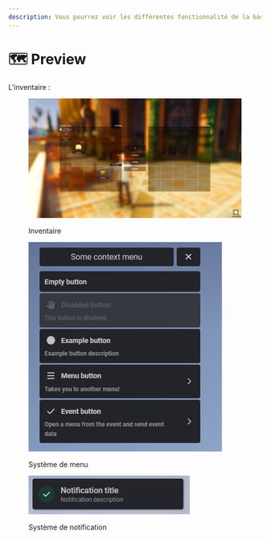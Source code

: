```yaml
---
description: Vous pourrez voir les différentes fonctionnalité de la base template
---
```


# 🗺️ Preview

L'inventaire :&#x20;

<div>

<figure><img src="../.gitbook/assets/image_2023-05-13_143241065 (2).png" alt=""><figcaption><p>Inventaire</p></figcaption></figure>

 

<figure><img src="../.gitbook/assets/ffefbf74bbd02ffc8ce19758dfbdbd5a0c8d270a.png" alt=""><figcaption><p>Système de menu </p></figcaption></figure>

 

<figure><img src="../.gitbook/assets/3686dbfadf8fee49f821677c78557a428ef62bc1.png" alt=""><figcaption><p>Système de notification</p></figcaption></figure>

</div>
